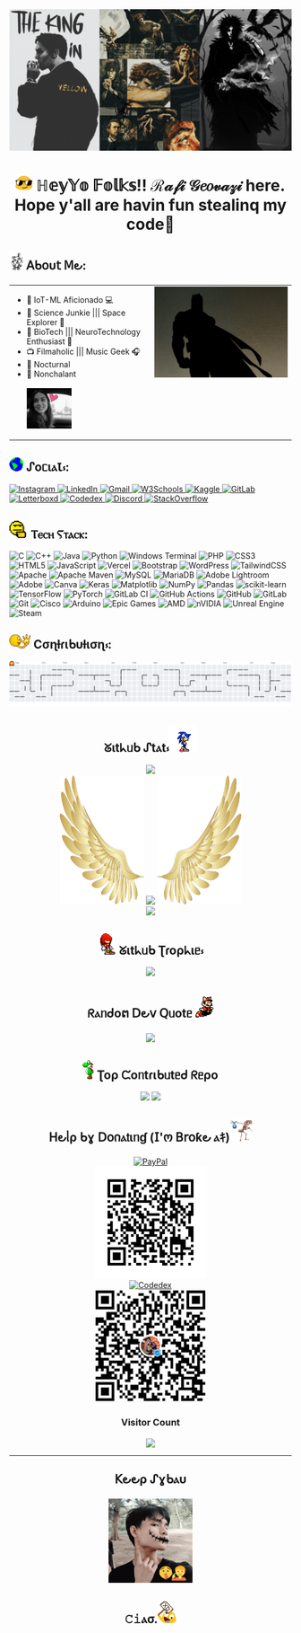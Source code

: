 <img src="WBanner.gif" style="max-width: 100%;" />

<h1 align="center"><img src="emoji/blob-cool.gif" width="30"/> ℍ𝕖𝕪𝕐𝕠 𝔽𝕠𝕝𝕜𝕤!! ℛ𝒶𝒻𝒾 𝒢𝑒𝑜𝓋𝒶𝓏𝒾 here. Hope y'all are havin fun stealinq my code🤞</h1>

## <img src="emoji/rabbit-dance_pbj.gif" width="25"/> 𝖠ᑲ𝗈υ𝗍 𝖬౿:
<table>
  <tr>
    <td align="left" valign="top" width="50%">
      <ul>
        <li>🤖 IoT-ML Aficionado 💻</li>
        <li>🚀 Science Junkie ||| Space Explorer 🔭</li>
        <li>🧬 BioTech ||| NeuroTechnology Enthusiast 🧠</li>
        <li>📺 Filmaholic ||| Music Geek 🎧</li>
        <li>🦇 Nocturnal</li>
        <li>🥷 Nonchalant</li>
        <br/>
        <img src="MyWife.gif" width="80" height="72" />
      </ul>
    </td>
    <td align="right" valign="top" width="50%">
      <img src="GeoTheBatman.gif" style="width: 100%; max-width: 390px; height: auto;" />
    </td>
  </tr>
</table>

## <img src="emoji/earth.gif" width="25"/> ᔑoᥴɩⲁꙆ⳽:

<p align="left">
  <a href="https://www.instagram.com/rafi.geo?igsh=MXRxcnMwcHVuYXd1Ng==" target="_blank">
    <img src="https://img.shields.io/badge/Instagram-%23E4405F.svg?style=for-the-badge&logo=Instagram&logoColor=white" alt="Instagram"/>
  </a>
  <a href="http://www.linkedin.com/in/rafi-geovazi-thebatman" target="_blank">
    <img src="https://img.shields.io/badge/LinkedIn-%230077B5.svg?style=for-the-badge&logo=linkedin&logoColor=white" alt="LinkedIn"/>
  </a>
  <a href="mailto:rafigeovazi1@gmail.com" target="_blank">
    <img src="https://img.shields.io/badge/Gmail-D14836?style=for-the-badge&logo=gmail&logoColor=white" alt="Gmail"/>
  </a>
  <a href="https://www.w3profile.com/rafigeovazi" target="_blank">
    <img src="https://img.shields.io/badge/W3Schools-228B22?style=for-the-badge&logo=w3schools&logoColor=white" alt="W3Schools"/>
  </a>
  <a href="https://www.kaggle.com/rafigeovazi" target="_blank">
    <img src="https://img.shields.io/badge/Kaggle-20BEFF?style=for-the-badge&logo=kaggle&logoColor=white" alt="Kaggle"/>
  </a>
  <a href="https://gitlab.com/rafigeovazi" target="_blank">
    <img src="https://img.shields.io/badge/GitLab-FC6D26?style=for-the-badge&logo=gitlab&logoColor=white" alt="GitLab"/>
  </a>
  <a href="https://boxd.it/cpvMp" target="_blank">
    <img src="https://img.shields.io/badge/Letterboxd-181818?style=for-the-badge&logo=letterboxd&logoColor=00E054" alt="Letterboxd"/>
  </a>
  <a href="https://www.codedex.io/@G-TheConqueror" target="_blank">
    <img src="https://img.shields.io/badge/Codedex-FFFF00?style=for-the-badge&logo=&logoColor=white&labelColor=000000" alt="Codedex"/>
  </a>
  <a href="https://discordapp.com/users/bugzslayer69" target="_blank">
    <img src="https://img.shields.io/badge/Discord-5865F2?style=for-the-badge&logo=discord&logoColor=white" alt="Discord"/>
  </a>
   <a href="https://stackoverflow.com/users/30532775/geosling" target="_blank">
     <img src="https://img.shields.io/badge/StackOverflow-FFFFFF?style=for-the-badge&logo=stackoverflow&logoColor=FE7A16&labelColor=FFFFFF&color=FFFFFF"alt="StackOverflow"/>
  </a>
</p>

## <img src="emoji/mhm.gif" width="38"/>Ⲧⲉⲥⲏ Ⲋⲧⲁⲥⲕ:

![C](https://img.shields.io/badge/c-%2300599C.svg?style=for-the-badge&logo=c&logoColor=white) ![C++](https://img.shields.io/badge/c++-%2300599C.svg?style=for-the-badge&logo=c%2B%2B&logoColor=white) ![Java](https://img.shields.io/badge/java-%23ED8B00.svg?style=for-the-badge&logo=openjdk&logoColor=white) ![Python](https://img.shields.io/badge/python-3670A0?style=for-the-badge&logo=python&logoColor=ffdd54) ![Windows Terminal](https://img.shields.io/badge/Windows%20Terminal-%234D4D4D.svg?style=for-the-badge&logo=windows-terminal&logoColor=white) ![PHP](https://img.shields.io/badge/php-%23777BB4.svg?style=for-the-badge&logo=php&logoColor=white) ![CSS3](https://img.shields.io/badge/css3-%231572B6.svg?style=for-the-badge&logo=css3&logoColor=white) ![HTML5](https://img.shields.io/badge/html5-%23E34F26.svg?style=for-the-badge&logo=html5&logoColor=white) ![JavaScript](https://img.shields.io/badge/javascript-%23323330.svg?style=for-the-badge&logo=javascript&logoColor=%23F7DF1E) ![Vercel](https://img.shields.io/badge/vercel-%23000000.svg?style=for-the-badge&logo=vercel&logoColor=white) ![Bootstrap](https://img.shields.io/badge/bootstrap-%238511FA.svg?style=for-the-badge&logo=bootstrap&logoColor=white) ![WordPress](https://img.shields.io/badge/WordPress-%23117AC9.svg?style=for-the-badge&logo=WordPress&logoColor=white) ![TailwindCSS](https://img.shields.io/badge/tailwindcss-%2338B2AC.svg?style=for-the-badge&logo=tailwind-css&logoColor=white) ![Apache](https://img.shields.io/badge/apache-%23D42029.svg?style=for-the-badge&logo=apache&logoColor=white) ![Apache Maven](https://img.shields.io/badge/Apache%20Maven-C71A36?style=for-the-badge&logo=Apache%20Maven&logoColor=white) ![MySQL](https://img.shields.io/badge/mysql-4479A1.svg?style=for-the-badge&logo=mysql&logoColor=white) ![MariaDB](https://img.shields.io/badge/MariaDB-003545?style=for-the-badge&logo=mariadb&logoColor=white) ![Adobe Lightroom](https://img.shields.io/badge/Adobe%20Lightroom-31A8FF.svg?style=for-the-badge&logo=Adobe%20Lightroom&logoColor=white) ![Adobe](https://img.shields.io/badge/adobe-%23FF0000.svg?style=for-the-badge&logo=adobe&logoColor=white) ![Canva](https://img.shields.io/badge/Canva-%2300C4CC.svg?style=for-the-badge&logo=Canva&logoColor=white) ![Keras](https://img.shields.io/badge/Keras-%23D00000.svg?style=for-the-badge&logo=Keras&logoColor=white) ![Matplotlib](https://img.shields.io/badge/Matplotlib-%23ffffff.svg?style=for-the-badge&logo=Matplotlib&logoColor=black) ![NumPy](https://img.shields.io/badge/numpy-%23013243.svg?style=for-the-badge&logo=numpy&logoColor=white) ![Pandas](https://img.shields.io/badge/pandas-%23150458.svg?style=for-the-badge&logo=pandas&logoColor=white) ![scikit-learn](https://img.shields.io/badge/scikit--learn-%23F7931E.svg?style=for-the-badge&logo=scikit-learn&logoColor=white) ![TensorFlow](https://img.shields.io/badge/TensorFlow-%23FF6F00.svg?style=for-the-badge&logo=TensorFlow&logoColor=white) ![PyTorch](https://img.shields.io/badge/PyTorch-%23EE4C2C.svg?style=for-the-badge&logo=PyTorch&logoColor=white) ![GitLab CI](https://img.shields.io/badge/gitlab%20CI-%23181717.svg?style=for-the-badge&logo=gitlab&logoColor=white) ![GitHub Actions](https://img.shields.io/badge/github%20actions-%232671E5.svg?style=for-the-badge&logo=githubactions&logoColor=white) ![GitHub](https://img.shields.io/badge/github-%23121011.svg?style=for-the-badge&logo=github&logoColor=white) ![GitLab](https://img.shields.io/badge/gitlab-%23181717.svg?style=for-the-badge&logo=gitlab&logoColor=white) ![Git](https://img.shields.io/badge/git-%23F05033.svg?style=for-the-badge&logo=git&logoColor=white) ![Cisco](https://img.shields.io/badge/cisco-%23049fd9.svg?style=for-the-badge&logo=cisco&logoColor=black) ![Arduino](https://img.shields.io/badge/-Arduino-00979D?style=for-the-badge&logo=Arduino&logoColor=white) ![Epic Games](https://img.shields.io/badge/epicgames-%23313131.svg?style=for-the-badge&logo=epicgames&logoColor=white) ![AMD](https://img.shields.io/badge/AMD-%23000000.svg?style=for-the-badge&logo=amd&logoColor=white) ![nVIDIA](https://img.shields.io/badge/nVIDIA-%2376B900.svg?style=for-the-badge&logo=nVIDIA&logoColor=white) ![Unreal Engine](https://img.shields.io/badge/unrealengine-%23313131.svg?style=for-the-badge&logo=unrealengine&logoColor=white) ![Steam](https://img.shields.io/badge/steam-%23000000.svg?style=for-the-badge&logo=steam&logoColor=white)

## <img src="emoji/funny_hand.gif" width="38"/> Cσɳƚɾιᑲυƚισɳ⳽:

<picture>
  <source media="(prefers-color-scheme: dark)" srcset="https://raw.githubusercontent.com/rafigeovazi/rafigeovazi/output/pacman-contribution-graph-dark.svg">
  <img alt="pacman contribution graph" src="https://raw.githubusercontent.com/rafigeovazi/rafigeovazi/output/pacman-contribution-graph.svg">
</picture>

<div align="center">

## ᘜɩtᖾᥙᑲ ᔑtⲁt⳽<img src="emoji/sonic-dance.gif" width="50"/>

![](https://github-readme-stats.vercel.app/api?username=rafigeovazi&theme=algolia&hide_border=true&include_all_commits=true&count_private=false)<br/>
<img height="230" width="150" src="left.png"/>
![](https://nirzak-streak-stats.vercel.app/?user=rafigeovazi&theme=outrun&hide_border=true)
<img height="230" width="150" src="right.png"/><br/>
![](https://github-readme-stats.vercel.app/api/top-langs/?username=rafigeovazi&theme=neon&hide_border=true&include_all_commits=true&count_private=false&layout=compact)

## <img src="emoji/knuckles.gif" width="38"/>ᘜɩtᖾᥙᑲ Ʈɾoρᖾɩᥱ⳽

![](https://github-profile-trophy.vercel.app/?username=rafigeovazi&theme=tokyonight&no-frame=true&no-bg=true&margin-w=4)

## ᖇⲁᥒᑯoຕ 𝖣౿𝗏 𝖰ᥙotᥱ <img src="emoji/mario.gif" width="33"/> 

![](https://quotes-github-readme.vercel.app/api?type=vetical&theme=dark)

## <img src="emoji/yoshi_spin.gif" width="20"/> Ʈoρ ᙅoᥒtɾɩᑲᥙtᥱᑯ ᖇᥱρo

![](https://github-contributor-stats.vercel.app/api?username=rafigeovazi&limit=5&theme=midnight-purple&combine_all_yearly_contributions=true)
[![](https://visitcount.itsvg.in/api?id=rafigeovazi&icon=4&color=0)](https://visitcount.itsvg.in)

## 𝖧౿ᥣρ ᑲɣ 𝖣𝗈𐓣ⲁ𝗍ɩᥒɠ (𝖨'ო 𝖡𝗋𝗈ƙ౿ ⲁｷ)<img src="emoji/ant-meme_q.png" width="40"/>

<a href="https://paypal.me/rafigeovazi?country.x=ID&locale.x=en_US" target="_blank">
  <img src="https://img.shields.io/badge/PayPal-00457C?style=for-the-badge&logo=paypal&logoColor=white" alt="PayPal"/>
</a>
<br/>
<img src="paypal_qr.png" width="200" height="200" />
<br/>
<a href="" target="_blank">
    <img src="https://img.shields.io/badge/Dana-007FFF?style=for-the-badge&logo=&logoColor=white&labelColor=FFFFFF" alt="Codedex"/>
</a>
<br/>
<img src="dana_qr.jpeg" width="200" height="200" />
<h3>Visitor Count</h3>
<p align="center"><img align="center" src="https://profile-counter.glitch.me/{rafigeovazi}/count.svg" /></p>

---
## 𝖪౿౿ρ ᔑɣᑲⲁυ
<img src="sigma.gif" width="150" height="150" />

## 𝙲𝚒ⲁσ.<img src="emoji/xd-blob.gif" width="33"/>

